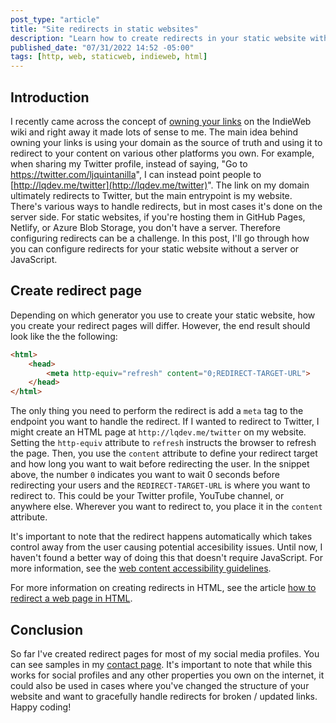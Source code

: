 ```yaml
---
post_type: "article" 
title: "Site redirects in static websites"
description: "Learn how to create redirects in your static website without a server and JavaScript"
published_date: "07/31/2022 14:52 -05:00"
tags: [http, web, staticweb, indieweb, html]
---
```


## Introduction

I recently came across the concept of [owning your links](https://indieweb.org/own_your_links) on the IndieWeb wiki and right away it made lots of sense to me. The main idea behind owning your links is using your domain as the source of truth and using it to redirect to your content on various other platforms you own. For example, when sharing my Twitter profile, instead of saying, "Go to https://twitter.com/ljquintanilla", I can instead point people to [http://lqdev.me/twitter](http://lqdev.me/twitter)". The link on my domain ultimately redirects to Twitter, but the main entrypoint is my website. There's various ways to handle redirects, but in most cases it's done on the server side. For static websites, if you're hosting them in GitHub Pages, Netlify, or Azure Blob Storage, you don't have a server. Therefore configuring redirects can be a challenge. In this post, I'll go through how you can configure redirects for your static website without a server or JavaScript. 

## Create redirect page

Depending on which generator you use to create your static website, how you create your  redirect pages will differ. However, the end result should look like the the following:

```html
<html>
    <head>
        <meta http-equiv="refresh" content="0;REDIRECT-TARGET-URL">
    </head>
</html>
```

The only thing you need to perform the redirect is add a `meta` tag to the endpoint you want to handle the redirect. If I wanted to redirect to Twitter, I might create an HTML page at `http://lqdev.me/twitter` on my website. Setting the `http-equiv` attribute to `refresh` instructs the browser to refresh the page. Then, you use the `content` attribute to define your redirect target and how long you want to wait before redirecting the user. In the snippet above, the number `0` indicates you want to wait 0 seconds before redirecting your users and the `REDIRECT-TARGET-URL` is where you want to redirect to. This could be your Twitter profile, YouTube channel, or anywhere else. Wherever you want to redirect to, you place it in the `content` attribute. 

It's important to note that the redirect happens automatically which takes control away from the user causing potential accesibility issues. Until now, I haven't found a better way of doing this that doesn't require JavaScript. For more information, see the [web content accessibility guidelines](https://www.w3.org/WAI/standards-guidelines/wcag/).

For more information on creating redirects in HTML, see the article [how to redirect a web page in HTML](https://www.w3docs.com/snippets/html/how-to-redirect-a-web-page-in-html.html).

## Conclusion

So far I've created redirect pages for most of my social media profiles. You can see samples in my [contact page](/contact/). It's important to note that while this works for social profiles and any other properties you own on the internet, it could also be used in cases where you've changed the structure of your website and want to gracefully handle redirects for broken / updated links. Happy coding!